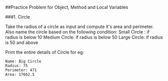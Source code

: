 ##Practice Problem for Object, Method and Local Variables 

###1. Circle 

Take the radius of a circle as input and compute it's area and perimeter. 
Also name the circle based on the following condition: 
	Small Circle : if radius is below 10
	Medium Circle: if radius is below 50 
	Large Circle:  if radius is 50 and above

Print the entire details of Circle for eg: 
```
Name: Big Circle
Radius: 75
Perimeter: 471
Area: 17662.5
```


